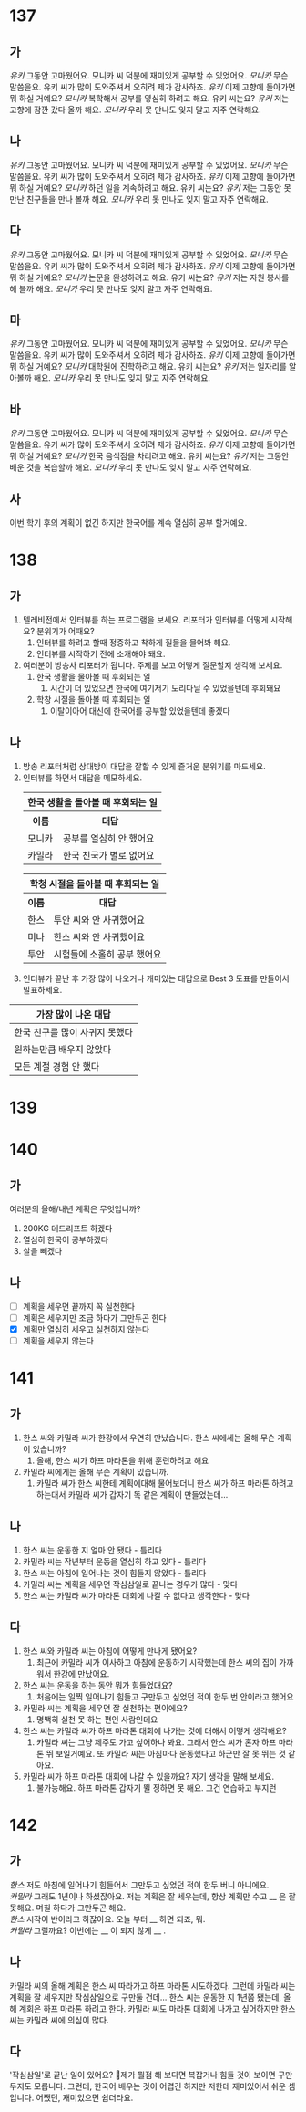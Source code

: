 # 137
## 가
*유키* 그동안 고마웠어요. 모니카 씨 덕분에 재미있게 공부할 수 있었어요.
*모니카* 무슨 말씀을요. 유키 씨가 많이 도와주셔서 오히려 제가 감사하죠.
*유키* 이제 고향에 돌아가면 뭐 하실 거예요?
*모니카* 복학해서 공부를 옇심히 하려고 해요. 유키 씨는요?
*유키* 저는 고향에 잠깐 갔다 올까 해요.
*모니카* 우리 못 만나도 잊지 말고 자주 연락해요.
## 나
*유키* 그동안 고마웠어요. 모니카 씨 덕분에 재미있게 공부할 수 있었어요.
*모니카* 무슨 말씀을요. 유키 씨가 많이 도와주셔서 오히려 제가 감사하죠.
*유키* 이제 고향에 돌아가면 뭐 하실 거예요?
*모니카* 하던 일을 계속하려고 해요. 유키 씨는요?
*유키* 저는 그동안 못 만난 친구들을 만나 볼까 해요.
*모니카* 우리 못 만나도 잊지 말고 자주 연락해요.
## 다
*유키* 그동안 고마웠어요. 모니카 씨 덕분에 재미있게 공부할 수 있었어요.
*모니카* 무슨 말씀을요. 유키 씨가 많이 도와주셔서 오히려 제가 감사하죠.
*유키* 이제 고향에 돌아가면 뭐 하실 거예요?
*모니카* 논문을 완성하려고 해요. 유키 씨는요?
*유키* 저는 자원 봉사를 해 볼까 해요.
*모니카* 우리 못 만나도 잊지 말고 자주 연락해요.
## 마
*유키* 그동안 고마웠어요. 모니카 씨 덕분에 재미있게 공부할 수 있었어요.
*모니카* 무슨 말씀을요. 유키 씨가 많이 도와주셔서 오히려 제가 감사하죠.
*유키* 이제 고향에 돌아가면 뭐 하실 거예요?
*모니카* 대학원에 진학하려고 해요. 유키 씨는요?
*유키* 저는 일자리를 알아볼까 해요.
*모니카* 우리 못 만나도 잊지 말고 자주 연락해요.
## 바
*유키* 그동안 고마웠어요. 모니카 씨 덕분에 재미있게 공부할 수 있었어요.
*모니카* 무슨 말씀을요. 유키 씨가 많이 도와주셔서 오히려 제가 감사하죠.
*유키* 이제 고향에 돌아가면 뭐 하실 거예요?
*모니카* 한국 음식점을 차리려고 해요. 유키 씨는요?
*유키* 저는 그동안 배운 것을 복습할까 해요.
*모니카* 우리 못 만나도 잊지 말고 자주 연락해요.
## 사
이번 학기 후의 계획이 없긴 하지만 한국어를 계속 열심히 공부 할거예요.

# 138
## 가
1. 텔레비전에서 인터뷰를 하는 프로그램을 보세요. 리포터가 인터뷰를 어떻게 시작해요? 분위기가 어때요?
	1. 인터뷰를 하려고 할때 정중하고 착하게 질물을 물어봐 해요.
	2. 인터뷰를 시작하기 전에 소개해야 돼요.
2. 여러분이 방송사 리포터가 됩니다. 주제를 보고 어떻게 질문할지 생각해 보세요.
	1. 한국 생활을 물아볼 때 후회되는 일
		1. 시간이 더 있었으면 한국에 여기저기 도리다닐 수 있었을텐데 후회돼요
	2. 학창 시절을 돌아볼 때 후회되는 일
		1. 이탈이아어 대신에 한국어를 공부할 있었을텐데 좋겠다
## 나
1. 방송 리포터처럼 상대방이 대답을 잘할 수 있게 즐거운 분위기를 마드세요.
2. 인터뷰를 하면서 대답을 메모하세요.
		<div>
			<table>
				<tr>
					<th colspan="2">한국 생활을 돌아볼 때 후회되는 일</th>
				</tr>
				<tr>
					<th>이름</th>
					<th>대답</th>
				</tr>
				<tr>
					<td>모니카</td>
					<td>공부를 열심히 안 했어요</td>
				</tr>
				<tr>
					<td>카밀라</td>
					<td>한국 친국가 별로 없어요</td>
				</tr>
			</table>
			<table>
				<tr>
					<th colspan="2">학청 시절을 돌아볼 때 후회되는 일</th>
				</tr>
				<tr>
					<th>이름</th>
					<th>대답</th>
				</tr>
				<tr>
					<td>한스</td>
					<td>투안 씨와 안 사귀했어요</td>
				</tr>
				<tr>
					<td>미나</td>
					<td>한스 씨와 안 사귀했어요</td>
				</tr>
				<tr>
					<td>투안</td>
					<td>시험들에 소홀히 공부 했어요</td>
				</tr>
			</table>
		</div>
3. 인터뷰가 끝난 후 가장 많이 나오거나 개미있는 대답으로 Best 3 도표를 만들어서 발표하세요. 

| 가장 많이 나온 대답       |
| ----------------- |
| 한국 친구를 많이 사귀지 못했다 |
| 원하는만큼 배우지 않았다     |
| 모든 계절 경험 안 했다     |
# 139
# 140
## 가
여러분의 올해/내년 계획은 무엇입니까?
1. 200KG 데드리프트 하겠다
2. 열심히 한국어 공부하겠다 
3. 살을 빼겠다
## 나
- [ ] 계획을 세우면 끝까지 꼭 실천한다
- [ ] 계획은 세우지만 조금 하다가 그만두곤 한다
- [x] 계획만 열심히 세우고 실천하지 않는다
- [ ] 계획을 세우지 않는다
# 141
## 가
1. 한스 씨와 카밀라 씨가 한강에서 우연히 만났습니다. 한스 씨에세는 올해 무슨 계획이 있습니까? 
	1. 올해, 한스 씨가 하프 마라톤을 위해 훈련하려고 해요
2. 카밀라 씨에게는 올해 무슨 계획이 있습니까.
	1. 카밀라 씨가 한스 씨한테 계획에대해 물어보더니 한스 씨가 하프 마라톤 하려고 하는대서 카밀라 씨가 갑자기 똑 같은 계획이 만들었는데...
## 나
1. 한스 씨는 운동한 지 얼마 안 됐다 - 틀리다
2. 카밀라 씨는 작년부터 운동을 열심히 하고 있다 - 틀리다
3. 한스 씨는 아침에 일어나는 것이 힘들지 않았다 - 틀리다
4. 카밀라 씨는 계획을 세우면 작심삼일로 끝나는 경우가 많다 - 맞다
5. 한스 씨는 카밀라 씨가 마라톤 대회에 나갈 수 없다고 생각한다 - 맞다
## 다
1. 한스 씨와 카밀라 씨는 아침에 어떻게 만나게 됐어요?
	1. 최근에 카밀라 씨가 이사하고 아침에 운동하기 시작했는데 한스 씨의 집이 가까워서 한강에 만났어요.
2. 한스 씨는 운동을 하는 동안 뭐가 힘들었대요?
	1. 처음에는 일찍 일어나기 힘들고 구만두고 싶었던 적이 한두 번 안이라고 했어요
3. 카밀라 씨는 계획을 세우면 잘 실천하는 편이에요?
	1. 명백히 실천 못 하는 편인 사람인데요
4. 한스 씨는 카밀라 씨가 하프 마라톤 대회에 나가는 것에 대해서 어떻게 생각해요?
	1. 카밀라 씨는 그냥 제주도 가고 싶어하나 봐요. 그래서 한스 씨가 혼자 하프 마라톤 뛰 보일거예요. 또 카밀라 씨는 아침마다 운동했다고 하군만 잘 못 뛰는 것 같아요.
5. 카밀라 씨가 하프 마라톤 대회에 나갈 수 있을까요? 자기 생각을 말해 보세요. 
	1. 불가능해요. 하프 마라톤 갑자기 뛸 정하면 못 해요. 그건 연습하고 부지런 
# 142
## 가
*한스* 저도 아침에 일어나기 힘들어서 그만두고 싶었던 적이 한두 버니 아니에요.<br>
*카밀라* 그래도 1년이나 하셨잖아요. 저는 계획은 잘 세우는데, 항상 계획만 수고 __ 은 잘 못해요. 며칠 하다가 그만두곤 해요.<br>
*한스* 시작이 반이라고 하잖아요. 오늘 부터 __ 하면 되죠, 뭐. <br>
*카밀라* 그럴까요? 이번에는 __ 이 되지 않게 __ .
## 나
카밀라 씨의 올해 계획은 한스 씨 따라가고 하프 마라톤 시도하겠다. 그런데 카밀라 씨는 계획을 잘 세우지만 작심삼일으로 구만둘 건데... 한스 씨는 운동한 지 1년쯤 됐는데, 올해 계회은 하프 마라톤 하려고 한다. 카밀라 씨도 마라톤 대회에 나가고 싶어하지만 한스 씨는 카밀라 씨에 의심이 많다.
## 다
'작심삼일'로 끝난 일이 있어요?
제가 뭘점 해 보다면 복잡거나 힘들 것이 보이면 구만두지도 모릅니다. 그런데, 한국어 배우는 것이 어렵긴 하지만 저한테 재미있어서 쉬운 셈입니다. 어쨌던, 재미있으면 쉽더라요.

